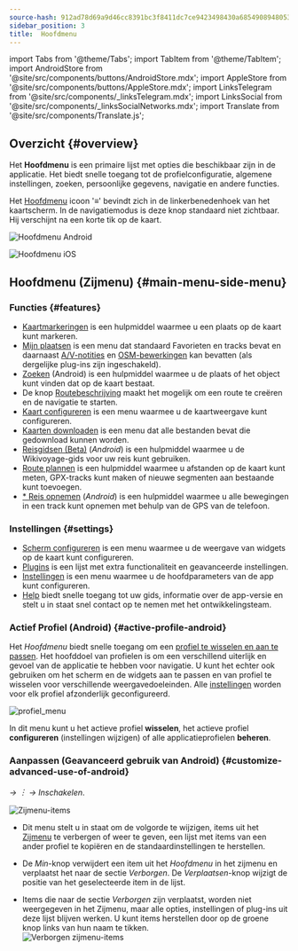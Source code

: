 ```yaml
---
source-hash: 912ad78d69a9d46cc8391bc3f8411dc7ce9423498430a6854908948053c3f739
sidebar_position: 3
title:  Hoofdmenu
---
```

import Tabs from '@theme/Tabs';
import TabItem from '@theme/TabItem';
import AndroidStore from '@site/src/components/buttons/AndroidStore.mdx';
import AppleStore from '@site/src/components/buttons/AppleStore.mdx';
import LinksTelegram from '@site/src/components/_linksTelegram.mdx';
import LinksSocial from '@site/src/components/_linksSocialNetworks.mdx';
import Translate from '@site/src/components/Translate.js';




## Overzicht {#overview}

Het **Hoofdmenu** is een primaire lijst met opties die beschikbaar zijn in de applicatie. Het biedt snelle toegang tot de profielconfiguratie, algemene instellingen, zoeken, persoonlijke gegevens, navigatie en andere functies.

Het [Hoofdmenu](../widgets/map-buttons.md#main-menu) icoon '&#8801;' bevindt zich in de linkerbenedenhoek van het kaartscherm. In de navigatiemodus is deze knop standaard niet zichtbaar. Hij verschijnt na een korte tik op de kaart.

<Tabs groupId="operating-systems" queryString="current-os">

<TabItem value="android" label="Android">

![Hoofdmenu Android](@site/static/img/menu/main_menu_android.png)

</TabItem>

<TabItem value="ios" label="iOS">

![Hoofdmenu iOS](@site/static/img/menu/main_menu_ios.png)

</TabItem>

</Tabs>


## Hoofdmenu (Zijmenu) {#main-menu-side-menu}

### Functies {#features}

- [Kaartmarkeringen](../personal/markers.md) is een hulpmiddel waarmee u een plaats op de kaart kunt markeren.
- [Mijn plaatsen](../personal/myplaces.md) is een menu dat standaard Favorieten en tracks bevat en daarnaast [A/V-notities](../plugins/audio-video-notes.md) en [OSM-bewerkingen](../plugins/osm-editing.md) kan bevatten (als dergelijke plug-ins zijn ingeschakeld).
- [Zoeken](../search/index.md) (Android) is een hulpmiddel waarmee u de plaats of het object kunt vinden dat op de kaart bestaat.
- De knop [Routebeschrijving](../widgets/map-buttons.md#directions) maakt het mogelijk om een route te creëren en de navigatie te starten.
- [Kaart configureren](../map/configure-map-menu.md) is een menu waarmee u de kaartweergave kunt configureren.
- [Kaarten downloaden](../start-with/download-maps.md) is een menu dat alle bestanden bevat die gedownload kunnen worden.
- [Reisgidsen (Beta)](../plan-route/travel-guides.md) (*Android*) is een hulpmiddel waarmee u de Wikivoyage-gids voor uw reis kunt gebruiken.
- [Route plannen](../plan-route/create-route.md) is een hulpmiddel waarmee u afstanden op de kaart kunt meten, GPX-tracks kunt maken of nieuwe segmenten aan bestaande kunt toevoegen.
- [* Reis opnemen](../plugins/trip-recording.md) (*Android*) is een hulpmiddel waarmee u alle bewegingen in een track kunt opnemen met behulp van de GPS van de telefoon.

### Instellingen {#settings}

- [Scherm configureren](../widgets/configure-screen.md) is een menu waarmee u de weergave van widgets op de kaart kunt configureren.
- [Plugins](../plugins/index.md#configure-plugin) is een lijst met extra functionaliteit en geavanceerde instellingen.
- [Instellingen](../personal/global-settings.md) is een menu waarmee u de hoofdparameters van de app kunt configureren.
- [Help](./first-steps.md#offline-help) biedt snelle toegang tot uw gids, informatie over de app-versie en stelt u in staat snel contact op te nemen met het ontwikkelingsteam.

### Actief Profiel (Android) {#active-profile-android}

Het *Hoofdmenu* biedt snelle toegang om een [profiel te wisselen en aan te passen](../personal/profiles.md). Het hoofddoel van profielen is om een verschillend uiterlijk en gevoel van de applicatie te hebben voor navigatie. U kunt het echter ook gebruiken om het scherm en de widgets aan te passen en van profiel te wisselen voor verschillende weergavedoeleinden. Alle [instellingen](../personal/profiles.md) worden voor elk profiel afzonderlijk geconfigureerd.

![profiel_menu](@site/static/img/menu/profile_menu.png)

In dit menu kunt u het actieve profiel **wisselen**, het actieve profiel **configureren** (instellingen wijzigen) of alle applicatieprofielen **beheren**.


### Aanpassen (Geavanceerd gebruik van Android) {#customize-advanced-use-of-android}

*<Translate android="true" ids="shared_string_menu,configure_profile,ui_customization,shared_string_drawer"/> →  &#65049; → Inschakelen*.  

![Zijmenu-items](@site/static/img/settings/drawer_menu_correct.png)  

- Dit menu stelt u in staat om de volgorde te wijzigen, items uit het [Zijmenu](../personal/profiles.md#drawer) te verbergen of weer te geven, een lijst met items van een ander profiel te kopiëren en de standaardinstellingen te herstellen.  

- De *Min*-knop verwijdert een item uit het *Hoofdmenu* in het zijmenu en verplaatst het naar de sectie *Verborgen*. De *Verplaatsen*-knop wijzigt de positie van het geselecteerde item in de lijst.  

- Items die naar de sectie *Verborgen* zijn verplaatst, worden niet weergegeven in het Zijmenu, maar alle opties, instellingen of plug-ins uit deze lijst blijven werken. U kunt items herstellen door op de groene knop links van hun naam te tikken.  
    ![Verborgen zijmenu-items](@site/static/img/settings/drawer_menu_hidden_items.png)